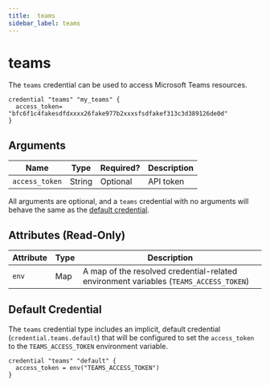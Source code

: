 ```yaml
---
title:  teams
sidebar_label: teams
---
```


# teams

The `teams` credential can be used to access Microsoft Teams resources.

```hcl
credential "teams" "my_teams" {
  access_token= "bfc6f1c4fakesdfdxxxx26fake977b2xxxsfsdfakef313c3d389126de0d"
}
```

## Arguments

| Name            | Type    | Required?| Description
|-----------------|---------|----------|-------------------
| `access_token`  |  String | Optional | API token

All arguments are optional, and a `teams` credential with no arguments will behave the same as the [default credential](#default-credential).

## Attributes (Read-Only)

| Attribute       | Type    | Description
|-----------------|---------|-----------------
| `env`           | Map     | A map of the resolved credential-related environment variables (`TEAMS_ACCESS_TOKEN`)

## Default Credential

The `teams` credential type includes an implicit, default credential (`credential.teams.default`) that will be configured to set the `access_token` to the `TEAMS_ACCESS_TOKEN` environment variable.

```hcl
credential "teams" "default" {
  access_token = env("TEAMS_ACCESS_TOKEN")
}
```
